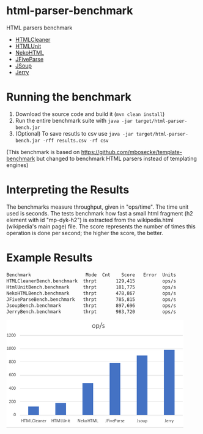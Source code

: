 html-parser-benchmark
================

HTML parsers benchmark

* [HTMLCleaner](http://htmlcleaner.sourceforge.net/)
* [HTMLUnit](https://github.com/HtmlUnit/htmlunit)
* [NekoHTML](http://nekohtml.sourceforge.net/)
* [JFiveParse](https://github.com/digitalfondue/jfiveparse)
* [JSoup](https://github.com/jhy/jsoup)
* [Jerry](https://github.com/oblac/jodd-lagarto)

Running the benchmark
======================

1. Download the source code and build it (`mvn clean install`)
2. Run the entire benchmark suite with `java -jar target/html-parser-bench.jar`
3. (Optional) To save resutls to csv use  `java -jar target/html-parser-bench.jar -rff results.csv -rf csv`

(This benchmark is based on https://github.com/mbosecke/template-benchmark but changed to benchmark HTML parsers instead of templating engines)


Interpreting the Results
========================
The benchmarks measure throughput, given in "ops/time". The time unit used is seconds.
The tests benchmark how fast a small html fragment (h2 element with id "mp-dyk-h2") is extracted from the wikipedia.html (wikipedia's main page) file. 
The score represents the number of times this operation is done per second; the higher the score, the better.

Example Results
===============

```
Benchmark                    Mode  Cnt    Score   Error  Units
HTMLCleanerBench.benchmark  thrpt       129,415          ops/s
HtmlUnitBench.benchmark     thrpt       181,775          ops/s
NekoHTMLBench.benchmark     thrpt       478,867          ops/s
JFiveParseBench.benchmark   thrpt       785,815          ops/s
JsoupBench.benchmark        thrpt       897,696          ops/s
JerryBench.benchmark        thrpt       983,720          ops/s
```

![Template Comparison](results.png)
